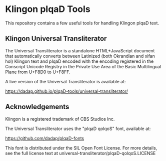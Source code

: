 Klingon pIqaD Tools
===================

This repository contains a few useful tools for handling Klingon pIqaD text.

Klingon Universal Transliterator
--------------------------------

The Universal Transliterator is a standalone HTML+JavaScript document that
automatically converts between Latinized (both Okrandian and xifan hol) Klingon
text and pIqaD encoded with the encoding registered in the Conscript Unicode
Registry in the Private Use Area of the Basic Multilingual Plane from U+F8D0
to U+F8FF.

A live version of the Universal Transliterator is available at:

<https://dadap.github.io/pIqaD-tools/universal-transliterator/>

Acknowledgements
----------------

Klingon is a registered trademark of CBS Studios Inc.

The Universal Transliterator uses the "pIqaD qolqoS" font, available at:

<https://github.com/dadap/pIqaD-fonts>

This font is distributed under the SIL Open Font License. For more details, see
the full license text at universal-transliterator/pIqaD-qolqoS.LICENSE

